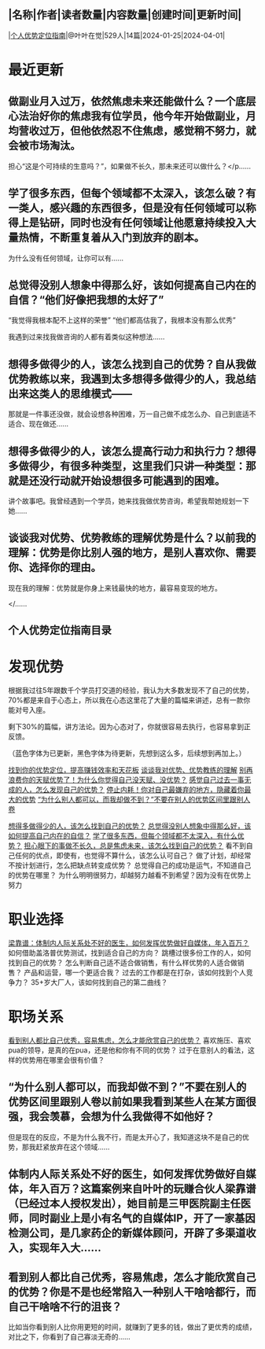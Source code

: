 |名称|作者|读者数量|内容数量|创建时间|更新时间|
---
|[个人优势定位指南](https://xiaobot.net/p/youshidingwei?refer=0b133df9-27dc-423b-8101-639049001c13)|@叶叶在觉|529人|14篇|2024-01-25|2024-04-01|

# 最近更新
## 做副业月入过万，依然焦虑未来还能做什么？一个底层心法治好你的焦虑我有位学员，他今年开始做副业，月均营收过万，但他依然忍不住焦虑，感觉稍不努力，就会被市场淘汰。

担心“这是个可持续的生意吗？”，如果做不长久，那未来还可以做什么？</p......
## 学了很多东西，但每个领域都不太深入，该怎么破？有一类人，感兴趣的东西很多，但是没有任何领域可以称得上是钻研，同时也没有任何领域让他愿意持续投入大量热情，不断重复着从入门到放弃的剧本。

为什么没有任何领域，让你可以有......
## 总觉得没别人想象中得那么好，该如何提高自己内在的自信？“他们好像把我想的太好了”
“我觉得我根本配不上这样的荣誉”
“他们都高估我了，我根本没有那么优秀”

我遇到过来找我做咨询的人都有着类似这种想法......
## 想得多做得少的人，该怎么找到自己的优势？自从我做优势教练以来，我遇到太多想得多做得少的人，我总结出来这类人的思维模式——

那就是一件事还没做，就会设想各种困难，万一自己做不成怎么办、自己到底适不适合、现在做还......
## 想得多做得少的人，该怎么提高行动力和执行力？想得多做得少，有很多种类型，这里我们只讲一种类型：那就是还没行动就开始设想很多可能遇到的困难。

讲个故事吧。我曾经遇到一个学员，她来找我做优势咨询，希望我帮她规划一下她......
## 谈谈我对优势、优势教练的理解优势是什么？以前我的理解：优势是你比别人强的地方，是别人喜欢你、需要你、选择你的理由。
现在我的理解：优势就是你身上来钱最快的地方，最容易变现的地方。

</......
## 个人优势定位指南目录<h1>发现优势</h1>根据我过往5年跟数千个学员打交道的经验，我认为大多数发现不了自己的优势，70%都是来自于心态上，所以我在心态这里花了大量的篇幅来讲述，总有一款你能对号入座。

剩下30%的篇幅，讲方法论。因为心态对了，你就很容易去执行，也容易拿到正反馈。

（蓝色字体为已更新，黑色字体为待更新，先想到这么多，后续想到再加上。）

<a target="_blank" rel="noopener noreferrer nofollow" href="https://xiaobot.net/post/3989cad1-b3b4-44e0-83cf-691b88875bde">找到你的优势定位，提高赚钱效率和天花板</a>
<a target="_blank" rel="noopener noreferrer nofollow" href="https://xiaobot.net/post/3fac8702-c4f0-403c-a9b1-12c02155e2fd">谈谈我对优势、优势教练的理解</a>
<a target="_blank" rel="noopener noreferrer nofollow" href="https://xiaobot.net/post/223963ff-82bc-45ce-9655-50cd2e9d92c2?refer=d96c3ebb-42f3-45f7-887c-f676545d6f40">别再浪费你的天赋优势了！为什么你觉得自己没天赋、没优势？</a>
<a target="_blank" rel="noopener noreferrer nofollow" href="https://xiaobot.net/post/941abe0a-37d9-4170-9dcc-6d94f3328c01?refer=d96c3ebb-42f3-45f7-887c-f676545d6f40">感觉自己过去一事无成的人，怎么发现自己的优势？</a>
<a target="_blank" rel="noopener noreferrer nofollow" href="https://xiaobot.net/post/392b58bf-9fb1-4c02-b1e5-6cb292b441d1?refer=d96c3ebb-42f3-45f7-887c-f676545d6f40">停止内耗！你对自己最嫌弃的地方，隐藏着你最大的优势</a>
<a target="_blank" rel="noopener noreferrer nofollow" href="https://xiaobot.net/post/1e6d710f-b82e-4757-80f9-ac7c71120a2d">“为什么别人都可以，而我却做不到？”不要在别人的优势区间里跟别人卷</a>

<a target="_blank" rel="noopener noreferrer nofollow" href="https://xiaobot.net/post/50d6d938-93ab-4419-a9cd-aa130626082e">想得多做得少的人，该怎么找到自己的优势？</a>
<a target="_blank" rel="noopener noreferrer nofollow" href="https://xiaobot.net/post/61f7aa9b-c0e0-4652-8462-0ee3a4211f15">总觉得没别人想象中得那么好，该如何提高自己内在的自信？</a>
<a target="_blank" rel="noopener noreferrer nofollow" href="https://xiaobot.net/post/151cbe61-eb6b-4737-b2de-b0cddf49f83e">学了很多东西，但每个领域都不太深入，有什么优势？</a>
<a target="_blank" rel="noopener noreferrer nofollow" href="https://xiaobot.net/post/fa24a700-57e2-45b0-acd6-0868314bd441">担心眼下的事做不长久，总是焦虑未来，该怎么找到自己的优势？</a>
看不到自己任何的优点，即使有，也觉得不算什么，该怎么认可自己？
做了计划，却经常不按计划进行，怎么把缺点转变成优势？
总觉得自己的成功是运气，不知道自己的优势在哪里？
为什么明明很努力，却越努力越看不到希望？因为没有在优势上努力


<h1>职业选择</h1><a target="_blank" rel="noopener noreferrer nofollow" href="https://xiaobot.net/post/47efd2a0-a9b3-4309-a679-0e2ce4d90f67?refer=d96c3ebb-42f3-45f7-887c-f676545d6f40">梁靠谱：体制内人际关系处不好的医生，如何发挥优势做好自媒体，年入百万？</a>
如何借助盖洛普优势测试，找到适合自己的方向？
跳槽过很多份工作的人，如何找到自己的优势？
怎么判断自己适不适合做销售，有什么样优势的人适合做销售？
产品和运营，哪一个更适合我？
过去的工作都是在打杂，该如何找到个人竞争力？
35+岁大厂人，该如何找到自己的第二曲线？

<h1>职场关系</h1><a target="_blank" rel="noopener noreferrer nofollow" href="https://xiaobot.net/post/fa472981-41f8-4368-ba1d-24d5771d879e?refer=d96c3ebb-42f3-45f7-887c-f676545d6f40">看到别人都比自己优秀，容易焦虑，怎么才能欣赏自己的优势？</a>
喜欢施压、喜欢pua的领导，是真的在pua，还是他和你有不同的优势？
过于在意别人的看法，这样的优势用在哪里会很有价值？

## “为什么别人都可以，而我却做不到？”不要在别人的优势区间里跟别人卷以前如果我看到某些人在某方面很强，我会羡慕，会想为什么我做得不如他好？

但是现在的反应，不是为什么我不行，而是太开心了，我知道这块不是自己的优势，那我赶紧放弃在这个领域......
## 体制内人际关系处不好的医生，如何发挥优势做好自媒体，年入百万？这篇案例来自叶叶的玩赚合伙人梁靠谱（已经过本人授权发出），她目前是三甲医院副主任医师，同时副业上是小有名气的自媒体IP，开了一家基因检测公司，是几家药企的新媒体顾问，开辟了多渠道收入，实现年入大......
## 看到别人都比自己优秀，容易焦虑，怎么才能欣赏自己的优势？你是不是也经常陷入一种别人干啥啥都行，而自己干啥啥不行的沮丧？

比如当你看到别人比你用更短的时间，就赚到了更多的钱，做出了更优秀的成绩，对比之下，你看到了自己寡淡无奇的......


